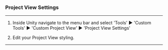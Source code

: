 ### Project View Settings ###

---

1. Inside Unity navigate to the menu bar and select 'Tools' ▶ 'Custom Tools' ▶ 'Custom Project View' ▶ 'Project View Settings'

2. Edit your Project View styling.

---
